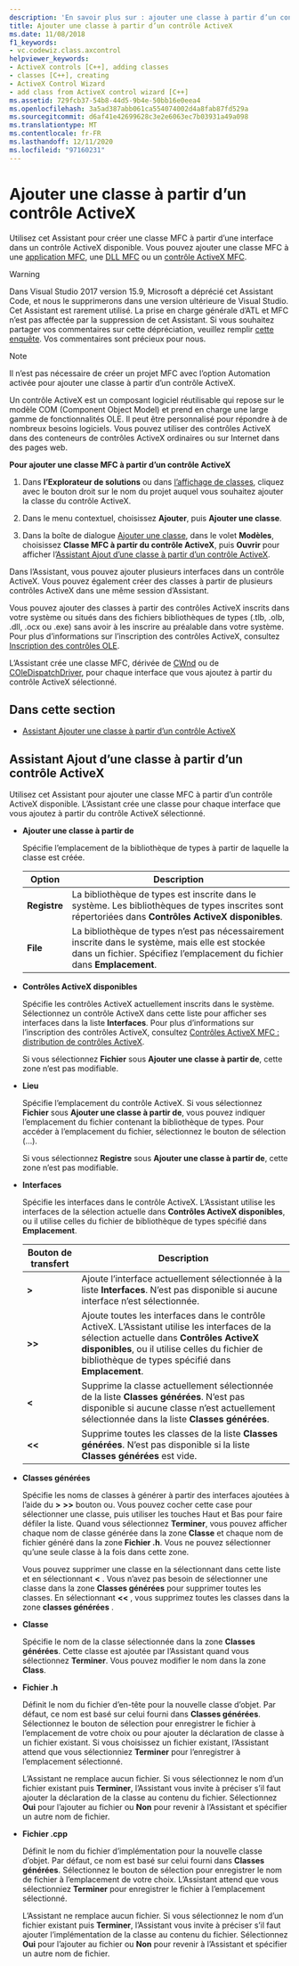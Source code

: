 ```yaml
---
description: 'En savoir plus sur : ajouter une classe à partir d’un contrôle ActiveX'
title: Ajouter une classe à partir d’un contrôle ActiveX
ms.date: 11/08/2018
f1_keywords:
- vc.codewiz.class.axcontrol
helpviewer_keywords:
- ActiveX controls [C++], adding classes
- classes [C++], creating
- ActiveX Control Wizard
- add class from ActiveX control wizard [C++]
ms.assetid: 729fcb37-54b8-44d5-9b4e-50bb16e0eea4
ms.openlocfilehash: 3a5ad387abb061ca554074002d4a8fab87fd529a
ms.sourcegitcommit: d6af41e42699628c3e2e6063ec7b03931a49a098
ms.translationtype: MT
ms.contentlocale: fr-FR
ms.lasthandoff: 12/11/2020
ms.locfileid: "97160231"
---
```

# <a name="add-a-class-from-an-activex-control"></a>Ajouter une classe à partir d’un contrôle ActiveX

Utilisez cet Assistant pour créer une classe MFC à partir d’une interface dans un contrôle ActiveX disponible. Vous pouvez ajouter une classe MFC à une [application MFC](../mfc/reference/creating-an-mfc-application.md), une [DLL MFC](../mfc/reference/creating-an-mfc-dll-project.md) ou un [contrôle ActiveX MFC](../mfc/reference/creating-an-mfc-activex-control.md).

> [!WARNING]
> Dans Visual Studio 2017 version 15.9, Microsoft a déprécié cet Assistant Code, et nous le supprimerons dans une version ultérieure de Visual Studio. Cet Assistant est rarement utilisé. La prise en charge générale d’ATL et MFC n’est pas affectée par la suppression de cet Assistant. Si vous souhaitez partager vos commentaires sur cette dépréciation, veuillez remplir [cette enquête](https://www.surveymonkey.com/r/QDWKKCN). Vos commentaires sont précieux pour nous.
<!-- Blank comment here to separate the warning and note. -->
> [!NOTE]
> Il n’est pas nécessaire de créer un projet MFC avec l’option Automation activée pour ajouter une classe à partir d’un contrôle ActiveX.

Un contrôle ActiveX est un composant logiciel réutilisable qui repose sur le modèle COM (Component Object Model) et prend en charge une large gamme de fonctionnalités OLE. Il peut être personnalisé pour répondre à de nombreux besoins logiciels. Vous pouvez utiliser des contrôles ActiveX dans des conteneurs de contrôles ActiveX ordinaires ou sur Internet dans des pages web.

**Pour ajouter une classe MFC à partir d’un contrôle ActiveX**

1. Dans **l’Explorateur de solutions** ou dans [l’affichage de classes](/visualstudio/ide/viewing-the-structure-of-code), cliquez avec le bouton droit sur le nom du projet auquel vous souhaitez ajouter la classe du contrôle ActiveX.

1. Dans le menu contextuel, choisissez **Ajouter**, puis **Ajouter une classe**.

1. Dans la boîte de dialogue [Ajouter une classe](./adding-a-class-visual-cpp.md#add-class-dialog-box), dans le volet **Modèles**, choisissez **Classe MFC à partir du contrôle ActiveX**, puis **Ouvrir** pour afficher l’[Assistant Ajout d’une classe à partir d’un contrôle ActiveX](#add-class-from-activex-control-wizard).

Dans l’Assistant, vous pouvez ajouter plusieurs interfaces dans un contrôle ActiveX. Vous pouvez également créer des classes à partir de plusieurs contrôles ActiveX dans une même session d’Assistant.

Vous pouvez ajouter des classes à partir des contrôles ActiveX inscrits dans votre système ou situés dans des fichiers bibliothèques de types (.tlb, .olb, .dll, .ocx ou .exe) sans avoir à les inscrire au préalable dans votre système. Pour plus d’informations sur l’inscription des contrôles ActiveX, consultez [Inscription des contrôles OLE](../mfc/reference/registering-ole-controls.md).

L’Assistant crée une classe MFC, dérivée de [CWnd](../mfc/reference/cwnd-class.md) ou de [COleDispatchDriver](../mfc/reference/coledispatchdriver-class.md), pour chaque interface que vous ajoutez à partir du contrôle ActiveX sélectionné.

## <a name="in-this-section"></a>Dans cette section

- [Assistant Ajouter une classe à partir d’un contrôle ActiveX](#add-class-from-activex-control-wizard)

## <a name="add-class-from-activex-control-wizard"></a>Assistant Ajout d’une classe à partir d’un contrôle ActiveX

Utilisez cet Assistant pour ajouter une classe MFC à partir d’un contrôle ActiveX disponible. L’Assistant crée une classe pour chaque interface que vous ajoutez à partir du contrôle ActiveX sélectionné.

- **Ajouter une classe à partir de**

  Spécifie l’emplacement de la bibliothèque de types à partir de laquelle la classe est créée.

  |Option|Description|
  |------------|-----------------|
  |**Registre**|La bibliothèque de types est inscrite dans le système. Les bibliothèques de types inscrites sont répertoriées dans **Contrôles ActiveX disponibles**.|
  |**File**|La bibliothèque de types n’est pas nécessairement inscrite dans le système, mais elle est stockée dans un fichier. Spécifiez l’emplacement du fichier dans **Emplacement**.|

- **Contrôles ActiveX disponibles**

  Spécifie les contrôles ActiveX actuellement inscrits dans le système. Sélectionnez un contrôle ActiveX dans cette liste pour afficher ses interfaces dans la liste **Interfaces**. Pour plus d’informations sur l’inscription des contrôles ActiveX, consultez [Contrôles ActiveX MFC : distribution de contrôles ActiveX](../mfc/mfc-activex-controls-distributing-activex-controls.md).

  Si vous sélectionnez **Fichier** sous **Ajouter une classe à partir de**, cette zone n’est pas modifiable.

- **Lieu**

  Spécifie l’emplacement du contrôle ActiveX. Si vous sélectionnez **Fichier** sous **Ajouter une classe à partir de**, vous pouvez indiquer l’emplacement du fichier contenant la bibliothèque de types. Pour accéder à l’emplacement du fichier, sélectionnez le bouton de sélection (...).

  Si vous sélectionnez **Registre** sous **Ajouter une classe à partir de**, cette zone n’est pas modifiable.

- **Interfaces**

  Spécifie les interfaces dans le contrôle ActiveX. L’Assistant utilise les interfaces de la sélection actuelle dans **Contrôles ActiveX disponibles**, ou il utilise celles du fichier de bibliothèque de types spécifié dans **Emplacement**.

  |Bouton de transfert|Description|
  |---------------------|-----------------|
  |**>**|Ajoute l’interface actuellement sélectionnée à la liste **Interfaces**. N’est pas disponible si aucune interface n’est sélectionnée.|
  |**>>**|Ajoute toutes les interfaces dans le contrôle ActiveX. L’Assistant utilise les interfaces de la sélection actuelle dans **Contrôles ActiveX disponibles**, ou il utilise celles du fichier de bibliothèque de types spécifié dans **Emplacement**.|
  |**\<**|Supprime la classe actuellement sélectionnée de la liste **Classes générées**. N’est pas disponible si aucune classe n’est actuellement sélectionnée dans la liste **Classes générées**.|
  |**\<\<**|Supprime toutes les classes de la liste **Classes générées**. N’est pas disponible si la liste **Classes générées** est vide.|

- **Classes générées**

  Spécifie les noms de classes à générer à partir des interfaces ajoutées à l’aide du **>** **>>** bouton ou. Vous pouvez cocher cette case pour sélectionner une classe, puis utiliser les touches Haut et Bas pour faire défiler la liste. Quand vous sélectionnez **Terminer**, vous pouvez afficher chaque nom de classe générée dans la zone **Classe** et chaque nom de fichier généré dans la zone **Fichier .h**. Vous ne pouvez sélectionner qu’une seule classe à la fois dans cette zone.

  Vous pouvez supprimer une classe en la sélectionnant dans cette liste et en sélectionnant **<** . Vous n’avez pas besoin de sélectionner une classe dans la zone **Classes générées** pour supprimer toutes les classes. En sélectionnant **<<** , vous supprimez toutes les classes dans la zone **classes générées** .

- **Classe**

   Spécifie le nom de la classe sélectionnée dans la zone **Classes générées**. Cette classe est ajoutée par l’Assistant quand vous sélectionnez **Terminer**. Vous pouvez modifier le nom dans la zone **Class**.

- **Fichier .h**

  Définit le nom du fichier d’en-tête pour la nouvelle classe d’objet. Par défaut, ce nom est basé sur celui fourni dans **Classes générées**. Sélectionnez le bouton de sélection pour enregistrer le fichier à l’emplacement de votre choix ou pour ajouter la déclaration de classe à un fichier existant. Si vous choisissez un fichier existant, l’Assistant attend que vous sélectionniez **Terminer** pour l’enregistrer à l’emplacement sélectionné.

  L’Assistant ne remplace aucun fichier. Si vous sélectionnez le nom d’un fichier existant puis **Terminer**, l’Assistant vous invite à préciser s’il faut ajouter la déclaration de la classe au contenu du fichier. Sélectionnez **Oui** pour l’ajouter au fichier ou **Non** pour revenir à l’Assistant et spécifier un autre nom de fichier.

- **Fichier .cpp**

  Définit le nom du fichier d’implémentation pour la nouvelle classe d’objet. Par défaut, ce nom est basé sur celui fourni dans **Classes générées**. Sélectionnez le bouton de sélection pour enregistrer le nom de fichier à l’emplacement de votre choix. L’Assistant attend que vous sélectionniez **Terminer** pour enregistrer le fichier à l’emplacement sélectionné.

  L’Assistant ne remplace aucun fichier. Si vous sélectionnez le nom d’un fichier existant puis **Terminer**, l’Assistant vous invite à préciser s’il faut ajouter l’implémentation de la classe au contenu du fichier. Sélectionnez **Oui** pour l’ajouter au fichier ou **Non** pour revenir à l’Assistant et spécifier un autre nom de fichier.
